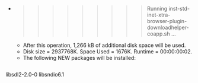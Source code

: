 * >>>>>>>>> Running inst-std-inet-xtra-browser-plugin-downloadhelper-coapp.sh ...
  * After this operation, 1,266 kB of additional disk space will be used.
  * Disk size = 2937768K. Space Used = 1676K. Runtime = 00:00:00:02.
  * The following NEW packages will be installed:
  ```bash
libsdl2-2.0-0 libsndio6.1
  ```
